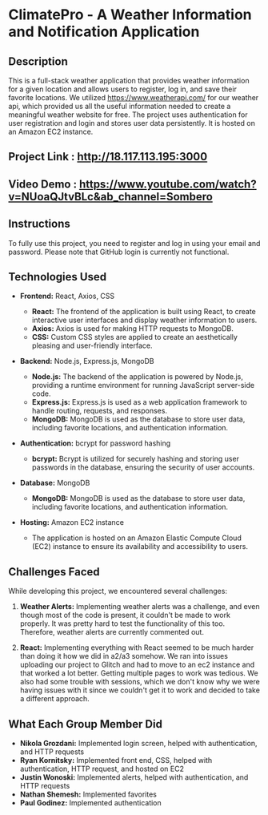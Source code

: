 # ClimatePro - A Weather Information and Notification Application

## Description

This is a full-stack weather application that provides weather information for a given location and allows users to register, log in, and save their favorite locations. We utilized https://www.weatherapi.com/ for our weather api, which provided us all the useful information needed to create a meaningful weather website for free. The project uses authentication for user registration and login and stores user data persistently. It is hosted on an Amazon EC2 instance.

## Project Link : http://18.117.113.195:3000
## Video Demo : https://www.youtube.com/watch?v=NUoaQJtvBLc&ab_channel=Sombero

## Instructions

To fully use this project, you need to register and log in using your email and password. Please note that GitHub login is currently not functional.

## Technologies Used

- **Frontend:** React, Axios, CSS
  - **React:** The frontend of the application is built using React, to create interactive user interfaces and display weather information to users.
  - **Axios:** Axios is used for making HTTP requests to MongoDB.
  - **CSS:** Custom CSS styles are applied to create an aesthetically pleasing and user-friendly interface.

- **Backend:** Node.js, Express.js, MongoDB
  - **Node.js:** The backend of the application is powered by Node.js, providing a runtime environment for running JavaScript server-side code.
  - **Express.js:** Express.js is used as a web application framework to handle routing, requests, and responses.
  - **MongoDB:** MongoDB is used as the database to store user data, including favorite locations, and authentication information.

- **Authentication:** bcrypt for password hashing
  - **bcrypt:** Bcrypt is utilized for securely hashing and storing user passwords in the database, ensuring the security of user accounts.

- **Database:** MongoDB
  - **MongoDB:** MongoDB is used as the database to store user data, including favorite locations, and authentication information.

- **Hosting:** Amazon EC2 instance
  - The application is hosted on an Amazon Elastic Compute Cloud (EC2) instance to ensure its availability and accessibility to users.

## Challenges Faced

While developing this project, we encountered several challenges:

1. **Weather Alerts:** Implementing weather alerts was a challenge, and even though most of the code is present, it couldn't be made to work properly. It was pretty hard to test the functionality of this too. Therefore, weather alerts are currently commented out.

2. **React:** Implementing everything with React seemed to be much harder than doing it how we did in a2/a3 somehow. We ran into issues uploading our project to Glitch and had to move to an ec2 instance and that worked a lot better. Getting multiple pages to work was tedious. We also had some trouble with sessions, which we don't know why we were having issues with it since we couldn't get it to work and decided to take a different approach.

## What Each Group Member Did

- **Nikola Grozdani:** Implemented login screen, helped with authentication, and HTTP requests
- **Ryan Kornitsky:** Implemented front end, CSS, helped with authentication, HTTP request, and hosted on EC2
- **Justin Wonoski:** Implemented alerts, helped with authentication, and HTTP requests
- **Nathan Shemesh:** Implemented favorites
- **Paul Godinez:** Implemented authentication
